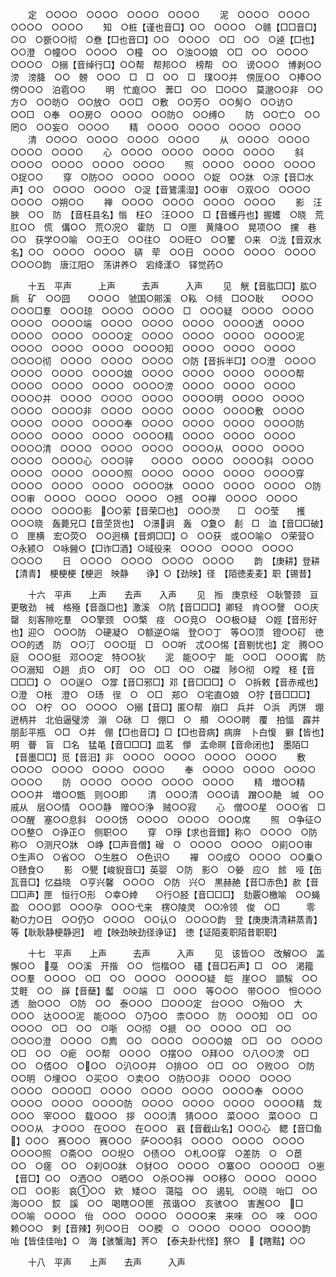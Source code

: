 <!-- { "loadSidebar": true } -->
　　定　○○○○　○○○○　○○○○　○○○○
　　泥　○○○○　○○○○　○○○○　○○○○
　　知　○桩【谨也音□】○○　○○○○　○赣【□□音□】○○　○斵○○彻　○憃【□也音□】○○　○○○○　○□　○○　○逴【□也】○○澄　○幢○○　○○○○　○橦　○○　○浊○○娘　○□　○○　○○○○　○○○○　○搦【音绰行□】○○帮　帮邦○○　榜帮　○○　谤○○○　博剥○○滂　滂胮　○○　髈　○○○　□　□　○○　□　璞○○并　傍厐○○　○捧○○　傍○○○　泊雹○○
　　明　忙庬○○　莾□　○○　□○○○　莫邈○○非　○○方○　○○昉○　○○放○　○○□　○敷　○○芳○　○○髣○　○○访○　○○□　○奉　○○房○　○○○○　○○防○　○○缚○
　　防　○○亡○　○○罔○　○○妄○　○○○○
　　精　○○○○　○○○○　○○○○　○○○○
　　清　○○○○　○○○○　○○○○　○○○○
　　从　○○○○　○○○○　○○○○　○○○○
　　心　○○○○　○○○○　○○○○　○○○○
　　斜　○○○○　○○○○　○○○○　○○○○
　　照　○○○○　○○○○　○○○○　○捉○○
　　穿　○防○○　○○○○　○○○○　○娖　○○牀　○淙【音□水声】○○　○○○○　○○○○　○浞【音鷟濡湿】○○审　○双○○　○○○○　○○○○　○朔○○
　　禅　○○○○　○○○○　○○○○　○○○○
　　影　汪胦　○○　防　【音枉县名】慃　枉○　汪○○○　□【音蠖丹也】握嬳　○晓　荒肛○○　慌　傋○○　荒○况○　霍防　□　○匣　黄降○○　晃项○○　攩　巷○○　获学○○喻　○○王○　○○往○　○○旺○　○○籰　○来　○泷【音双水名】○○　○○○○　○○○○　硦　荦　○○日　○○○○　○○○○　○○○○　○○○○韵　唐江阳○　荡讲养○　宕绛漾○　铎觉药○

　　十五　平声　　　上声　　　去声　　　入声
　　见　觥【音肱□□】肱○扄　矿　○○囧　　○○○○　虢国○郥溪　○鞃　○倾　□○○耿　　○○○○　○○○□羣　○○○琼　○○○○　○○○○　□　○○○疑　○○○○　○○○○　○○○○　○○○○端　○○○○　○○○○　○○○○　○○○○透　○○○○　○○○○　○○○○　○○○○定　○○○○　○○○○　○○○○　○○○○泥　○○○○　○○○○　○○○○　○○○○知　○○○○　○○○○　○○○○　○○○○彻　○○○○　○○○○　○○○○　○防【音拆半□】○○澄　○○○○　○○○○　○○○○　○○○○娘　○○○○　○○○○　○○○○　○○○○帮　○○○○　○○○○　○○○○　○○○○滂　○○○○　○○○○　○○○○　○○○○并　○○○○　○○○○　○○○○　○○○○明　○○○○　○○○○　○○○○　○○○○非　○○○○　○○○○　○○○○　○○○○敷　○○○○　○○○○　○○○○　○○○○奉　○○○○　○○○○　○○○○　○○○○防　○○○○　○○○○　○○○○　○○○○精　○○○○　○○○○　○○○○　○○○○清　○○○○　○○○○　○○○○　○○○○从　○○○○　○○○○　○○○○　○○○○心　○○○骍　　○○○○　○○○○　○○○○斜　○○○○　○○○○　○○○○　○○○○照　○○○○　○○○○　○○○○　○○○○穿　○○○○　○○○○　○○○○　○○○○牀　○○○○　○○○○　○○○○　○防　○○审　○○○○　○○○○　○○○○　○撼　○○禅　○○○○　○○○○　○○○○　○○○○影　○○萦【音荣□也】　○○○濙　　□　○○莹　　擭　○○○晓　轰薨兄□【音茔货也】　○澋诇　轰　○夐○　剨　□　洫【音□□破】○　匣横　宏○荧○　○○迥横【音炯□□】○　○○获　或○○喻○　○荣营○　○永颍○　○咏醟○【□诈□酒】○域役来　○○○○　○○○○　○○○○　○○○○
　　日　○○○○　○○○○　○○○○　○○○○
　　韵　【庚耕】登耕【清青】　梗梗梗【梗迥　映静　　诤】○【劲映】径　【陌徳麦麦】职【锡昔】

　　十六　平声　　上声　　去声　　入声
　　见　搄　庚京经　○耿警颈　亘　更敬劲　祴　格殛【音亟□也】激溪　○阬【音□□□】卿轻　肯○○謦　○○庆罄　刻客隙吃羣　○○擎颈　○○檠　痉　○○竞○　○○极○疑　○娙【音形好也】迎○　○○○防　○硬凝○　○额逆○端　登○○丁　等○○顶　镫○○矴　徳○○的透　防　○○汀　○○○珽　□　○○听　忒○○惕【音剔忧也】定　腾○○庭　○○○挺　邓○○定　特○○狄
　　泥　能○○宁　能　○○□　○○○寗　防　○○溺知　○趟　贞○　○盯　○○　○□　○○　○磔　陟○彻　○瞠　柽【音□□□】○　○○逞○　○牚【音□邪□】邓【音□□□】○　○拆敕【音赤戒也】○澄　○枨　澄○　○玚　徎　○　○□　郑○　○宅直○娘　○狞【音□□□】○○　○柠　○○　○○○○　○搦【音□】匿○帮　崩□　兵并　○浜　丙饼　堋　迸柄并　北伯逼璧滂　漰　○砯　□　倗□　○　頩　○○○聘　覆　拍愊　霹并　朋彭平瓶　○□　○并　倗【□也音□】□【□也音病】病庰　卜白愎　擗【皆也】明　瞢　盲　□名　猛黾【音□□□】皿茗　懜　孟命暝【音命闭也】　墨陌□【音墨□□】觅【音汨】非　○○○○　○○○○　○○○○　○○○○
　　敷　○○○○　○○○○　○○○○　○○○○
　　奉　○○○○　○○○○　○○○○　○○○○
　　防　○○○○　○○○○　○○○○　○○○○
　　精　増○○精　○○○井　増○○甑　则○○即
　　清　○○○清　○○○请　蹭○○靘　堿　○○戚从　层○○情　○○○静　赠○○浄　贼○○寂
　　心　僧○○星　○○○省　□　○○醒　塞○○息斜　○○○饧　○○○○　○○○○　○○○席
　　照　○争征○　○○整○　○诤正○　侧职○○
　　穿　○琤【求也音鏳】称○　○○○○　○防　称○　○测尺○牀　○峥【□声音僧】磳　○　○○○○　○○○○　○崱○○审　○生声○　○省○○　○生胜○　○色识○
　　襌　○○成○　○○○○　○○乗○　○赜食○
　　影　○甖【峻貎音□】英婴　○防　影○　○嫈　应○　餩　哑【缶瓦音□】忆益晓　○亨兴馨　○○○○　○防　兴○　黒赫赩【音□赤色】赥【音□□声】匣　恒行○形　○幸○婞　　○行○胫【音□□□】　劾覈○檄喻　○○蝇盈　○○○郢　○○○孕　○○○弋来　楞○陵灵　○○冷领　俊　○□　　　零　勒○力○日　○○仍○　○○○○　○○认○　○○○○韵　登【庚庚清清耕蒸青】　等【耿耿静梗静迥】　嶝【映劲映劲径诤证】　徳【证陌麦职陌昔职职】

　　十七　平声　　上声　　　去声　　　入声
　　见　该皆○○　改解○○　盖懈○○　戞　○○溪　开揩　○○　恺楷○○　礚【音□石声】□　○○　渇籀　○○羣　○○○○　○□　○○　○○○○　○○○○疑　皑　崖○○　顗騃　○○　艾睚　○○　嶭【音蘖】齾　○○端　□　○○○　等○○○　带○○○　怛○○○透　胎○○○　○防　○○　泰○○○　□○○○定　台○○○　○殆○○　大○○○　达○○○泥　能○○○　○乃○○　柰○○○　防　○○○知　○□　○○　○○○○　○□　○○　○哳　○○彻　○搋　○○　○○○○　○□　○○　○○○○澄　○○○○　○廌　○○　○○○○　○○○○娘　○□　○○　○○○○　○□　○○　○痆　○○帮　○○○○　○摆○○　○拜○○　○八○○滂　○□　○○　○俖○○　○○○　○汃○○并　○排○○　○□　○○　○败○○　○防○○明　○埋○○　○买○○　○卖○○　○防○○非　○○○○　○○○○　○○○○　○○○○□　○○○○　○○○○　○○○○　○○○○奉　○○○○　○○○○　○○○○　○○○○防　○○○○　○○○○　○○○○　○○○○精　烖○○○　宰○○○　载○○○　拶　○○○清　猜○○○　菜○○○　菜○○○　□　○○○从　才○○○　在○○○　在○○○　巀【音截山名】○○○心　鳃【音□鱼】○○○　赛○○○　赛○○○　萨○○○斜　○○○○　○○○○　○○○○　○○○○照　○斋○○　○○堄○　○债○○　○札○○穿　○差防　○　○茞　○○　○瘥　○○　○刹○○牀　○豺○○　○○○○　○寨○○　○○○○□　○崽【音□】○○　○洒○○　○晒○○　○杀○○禅　○○移○　○○○○　○○○○　○□　○○影　哀○○　欸　矮○○　蔼隘　○○　遏轧　○○晓　咍□　○○　海○○○　餀　謑　○○　喝瞎○○匣　孩谐○○　亥骇○○　害邂○○　□　○○喻　○○○○　佁　○○○　○○○○　○○○○来　来唻　○○　唻　○○○　赖○○○　剌【音辣】列○○日　○○腝　○　○○○○　○○○○　○○○○韵　咍【皆佳佳咍】○　海【骇蟹海】荠○　【泰夬卦代怪】祭○　【瞎黠】○○

　　十八　平声　　上声　　去声　　　入声
